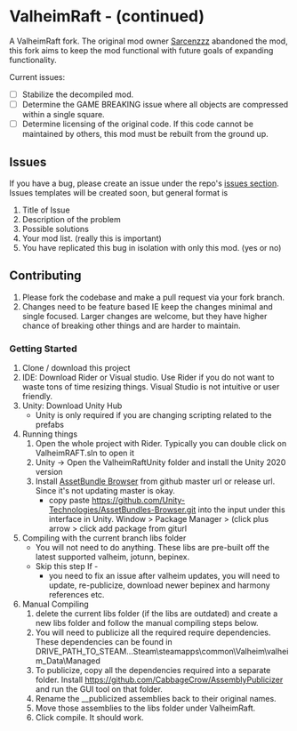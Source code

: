 ﻿# ValheimRaft - (continued)

A ValheimRaft fork. The original mod owner [Sarcenzzz](https://www.nexusmods.com/valheim/users/3061574) abandoned the
mod, this fork aims to keep the mod functional with future goals of expanding functionality.

Current issues:

- [ ] Stabilize the decompiled mod.
- [ ] Determine the GAME BREAKING issue where all objects are compressed within a single square.
- [ ] Determine licensing of the original code. If this code cannot be maintained by others, this mod must be rebuilt
  from the ground up.

## Issues

If you have a bug, please create an issue under the
repo's [issues section](https://github.com/zolantris/ValheimRaft/issues). Issues templates will be created soon, but
general format is

1. Title of Issue
2. Description of the problem
3. Possible solutions
4. Your mod list. (really this is important)
5. You have replicated this bug in isolation with only this mod. (yes or no)

## Contributing

1. Please fork the codebase and make a pull request via your fork branch.
2. Changes need to be feature based IE keep the changes minimal and single focused. Larger changes are welcome, but they
   have higher chance of breaking other things and are harder to maintain.

### Getting Started

1. Clone / download this project
2. IDE: Download Rider or Visual studio. Use Rider if you do not want to waste tons of time resizing things. Visual
   Studio is not intuitive or user friendly.
3. Unity: Download Unity Hub
    - Unity is only required if you are changing scripting related to the prefabs
4. Running things
    1. Open the whole project with Rider. Typically you can double click on ValheimRAFT.sln to open it
    2. Unity -> Open the ValheimRaftUnity folder and install the Unity 2020 version
    3. Install [AssetBundle Browser](https://github.com/Unity-Technologies/AssetBundles-Browser) from github master url
       or release url. Since it's not updating master is okay.
        - copy paste https://github.com/Unity-Technologies/AssetBundles-Browser.git into the input under this interface
          in Unity. Window > Package Manager > (click plus arrow > click add package from giturl
5. Compiling with the current branch libs folder
    - You will not need to do anything. These libs are pre-built off the latest supported valheim, jotunn, bepinex.
    - Skip this step If -
        - you need to fix an issue after valheim updates, you will need to update, re-publicize, download newer bepinex
          and harmony references etc.
6. Manual Compiling
    1. delete the current libs folder (if the libs are outdated) and create a new libs folder and follow the manual
       compiling steps below.
    2. You will need to publicize all the required require dependencies. These dependencies can be found in
       DRIVE_PATH_TO_STEAM...Steam\steamapps\common\Valheim\valheim_Data\Managed
    3. To publicize, copy all the dependencies required into a separate folder.
       Install https://github.com/CabbageCrow/AssemblyPublicizer and run the GUI tool on that folder.
    4. Rename the __publicized assemblies back to their original names.
    5. Move those assemblies to the libs folder under ValheimRaft.
    6. Click compile. It should work.